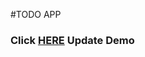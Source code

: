 #TODO APP

<h3>Click <a href="https://todoapp-571e8.web.app/" target="_blank">HERE</a> Update Demo</h3>

